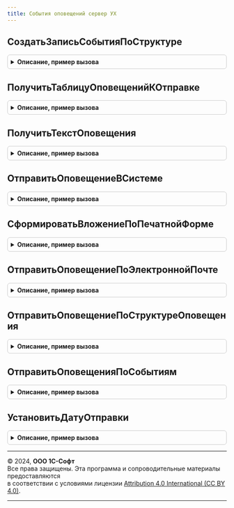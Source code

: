 ```yaml
---
title: События оповещений сервер УХ
---
```



## СоздатьЗаписьСобытияПоСтруктуре
<details style="margin: 1em 0; padding: 0.5em; border: 1px solid #ccc; border-radius: 6px;">

<summary style="font-weight: bold; cursor: pointer;">Описание, пример вызова</summary>

```bsl

// Записывает в регистр СобытияОповещений запись об оповещении, принимая в качестве параметра
// структуру данных. Возвращает успешность операции.
Функция СоздатьЗаписьСобытияПоСтруктуре(СтруктураВход) Экспорт
```

Пример вызова
```bsl
Результат = СобытияОповещенийСерверУХ.СоздатьЗаписьСобытияПоСтруктуре(СтруктураВход) 
```
</details>

## ПолучитьТаблицуОповещенийКОтправке
<details style="margin: 1em 0; padding: 0.5em; border: 1px solid #ccc; border-radius: 6px;">

<summary style="font-weight: bold; cursor: pointer;">Описание, пример вызова</summary>

```bsl

// Получает таблицу значений, содержащую параметры оповещений, которые в данный моент требуют отправки.
Функция ПолучитьТаблицуОповещенийКОтправке() Экспорт
```

Пример вызова
```bsl
Результат = СобытияОповещенийСерверУХ.ПолучитьТаблицуОповещенийКОтправке() 
```
</details>

## ПолучитьТекстОповещения
<details style="margin: 1em 0; padding: 0.5em; border: 1px solid #ccc; border-radius: 6px;">

<summary style="font-weight: bold; cursor: pointer;">Описание, пример вызова</summary>

```bsl

// Вовзращает основной текст оповещения по структуре данных СтруктураОповещенияВход.
// Параметр ПоЭлектроннойПочтеВход определяет необходимость спецэфических данных
// для вставки в электронное письмо.
Функция ПолучитьТекстОповещения(СтруктураОповещенияВход, ПоЭлектроннойПочтеВход) Экспорт
```

Пример вызова
```bsl
Результат = СобытияОповещенийСерверУХ.ПолучитьТекстОповещения(СтруктураОповещенияВход, ПоЭлектроннойПочтеВход));
```
</details>

## ОтправитьОповещениеВСистеме
<details style="margin: 1em 0; padding: 0.5em; border: 1px solid #ccc; border-radius: 6px;">

<summary style="font-weight: bold; cursor: pointer;">Описание, пример вызова</summary>

```bsl

// Выполняет отправку оповещения в системе по событию, заданного
// структурой СтруктураОповещенияВход.
Функция ОтправитьОповещениеВСистеме(СтруктураОповещенияВход) Экспорт
```

Пример вызова
```bsl
Результат = СобытияОповещенийСерверУХ.ОтправитьОповещениеВСистеме(СтруктураОповещенияВход));
```
</details>

## СформироватьВложениеПоПечатнойФорме
<details style="margin: 1em 0; padding: 0.5em; border: 1px solid #ccc; border-radius: 6px;">

<summary style="font-weight: bold; cursor: pointer;">Описание, пример вызова</summary>

```bsl

// Возвращает почтовое вложение в виде печатной формы ВнешняяПечатнаяФормаВход
// для объекта оповещения ВнешняяПечатнаяФормаВход.
Функция СформироватьВложениеПоПечатнойФорме(ОбъектОповещенияВход, ВнешняяПечатнаяФормаВход) Экспорт
```

Пример вызова
```bsl
Результат = СобытияОповещенийСерверУХ.СформироватьВложениеПоПечатнойФорме(ОбъектОповещенияВход, ВнешняяПечатнаяФормаВход));
```
</details>

## ОтправитьОповещениеПоЭлектроннойПочте
<details style="margin: 1em 0; padding: 0.5em; border: 1px solid #ccc; border-radius: 6px;">

<summary style="font-weight: bold; cursor: pointer;">Описание, пример вызова</summary>

```bsl

// Выполняет отправку по электронной почте оповещения по событию, заданного
// структурой СтруктураОповещенияВход.
Функция ОтправитьОповещениеПоЭлектроннойПочте(СтруктураОповещенияВход) Экспорт
```

Пример вызова
```bsl
Результат = СобытияОповещенийСерверУХ.ОтправитьОповещениеПоЭлектроннойПочте(СтруктураОповещенияВход));
```
</details>

## ОтправитьОповещениеПоСтруктуреОповещения
<details style="margin: 1em 0; padding: 0.5em; border: 1px solid #ccc; border-radius: 6px;">

<summary style="font-weight: bold; cursor: pointer;">Описание, пример вызова</summary>

```bsl

// Выполняет отправку оповещения по структуре СтруктураОповещенияВход.
Функция ОтправитьОповещениеПоСтруктуреОповещения(СтруктураОповещенияВход) Экспорт
```

Пример вызова
```bsl
Результат = СобытияОповещенийСерверУХ.ОтправитьОповещениеПоСтруктуреОповещения(СтруктураОповещенияВход));
```
</details>

## ОтправитьОповещенияПоСобытиям
<details style="margin: 1em 0; padding: 0.5em; border: 1px solid #ccc; border-radius: 6px;">

<summary style="font-weight: bold; cursor: pointer;">Описание, пример вызова</summary>

```bsl

// Выполняет отправку оповещений по событиям, заданных таблицей ТаблицаОтправкиВход.
Процедура ОтправитьОповещенияПоСобытиям(ТаблицаОтправкиВход) Экспорт
```

Пример вызова
```bsl
СобытияОповещенийСерверУХ.ОтправитьОповещенияПоСобытиям(ТаблицаОтправкиВход) 
```
</details>

## УстановитьДатуОтправки
<details style="margin: 1em 0; padding: 0.5em; border: 1px solid #ccc; border-radius: 6px;">

<summary style="font-weight: bold; cursor: pointer;">Описание, пример вызова</summary>

```bsl

// Устанавливает по таблице записей ТаблицаВход дату отправки в ДатаОтправкиВход.
// Когда ДатаОтправкиВход не указана - выставляет текущую дату. Возвращает успешность
// выполнения операции.
Функция УстановитьДатуОтправки(ТаблицаВход, ДатаОтправкиВход = Неопределено) Экспорт
```

Пример вызова
```bsl
Результат = СобытияОповещенийСерверУХ.УстановитьДатуОтправки(ТаблицаВход, ДатаОтправкиВход);
```
</details>

---

© 2024, **ООО 1С-Софт**  
Все права защищены. Эта программа и сопроводительные материалы предоставляются  
в соответствии с условиями лицензии [Attribution 4.0 International (CC BY 4.0)](https://creativecommons.org/licenses/by/4.0/legalcode).

---
